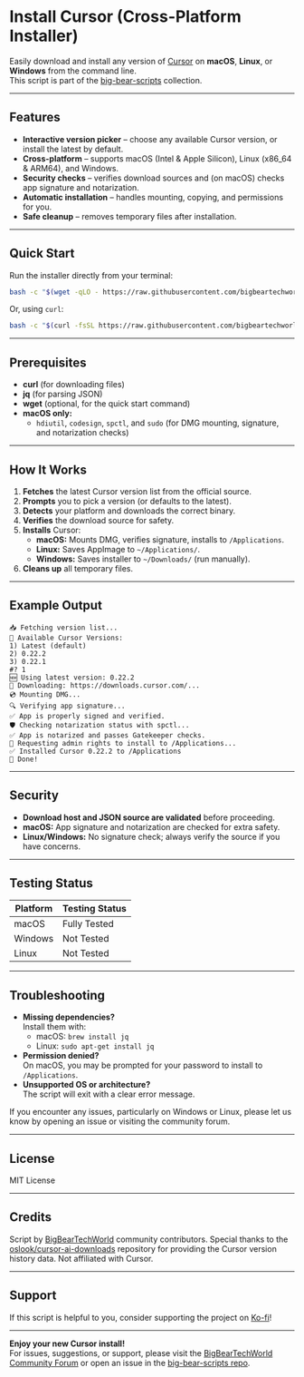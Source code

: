 # Install Cursor (Cross-Platform Installer)

Easily download and install any version of [Cursor](https://www.cursor.com/) on **macOS**, **Linux**, or **Windows** from the command line.  
This script is part of the [big-bear-scripts](https://github.com/bigbeartechworld/big-bear-scripts) collection.

---

## Features

- **Interactive version picker** – choose any available Cursor version, or install the latest by default.
- **Cross-platform** – supports macOS (Intel & Apple Silicon), Linux (x86_64 & ARM64), and Windows.
- **Security checks** – verifies download sources and (on macOS) checks app signature and notarization.
- **Automatic installation** – handles mounting, copying, and permissions for you.
- **Safe cleanup** – removes temporary files after installation.

---

## Quick Start

Run the installer directly from your terminal:

```bash
bash -c "$(wget -qLO - https://raw.githubusercontent.com/bigbeartechworld/big-bear-scripts/master/install-cursor/run.sh)"
```

Or, using `curl`:

```bash
bash -c "$(curl -fsSL https://raw.githubusercontent.com/bigbeartechworld/big-bear-scripts/master/install-cursor/run.sh)"
```

---

## Prerequisites

- **curl** (for downloading files)
- **jq** (for parsing JSON)
- **wget** (optional, for the quick start command)
- **macOS only:**
  - `hdiutil`, `codesign`, `spctl`, and `sudo` (for DMG mounting, signature, and notarization checks)

---

## How It Works

1. **Fetches** the latest Cursor version list from the official source.
2. **Prompts** you to pick a version (or defaults to the latest).
3. **Detects** your platform and downloads the correct binary.
4. **Verifies** the download source for safety.
5. **Installs** Cursor:
   - **macOS:** Mounts DMG, verifies signature, installs to `/Applications`.
   - **Linux:** Saves AppImage to `~/Applications/`.
   - **Windows:** Saves installer to `~/Downloads/` (run manually).
6. **Cleans up** all temporary files.

---

## Example Output

```
📥 Fetching version list...
🧭 Available Cursor Versions:
1) Latest (default)
2) 0.22.2
3) 0.22.1
#? 1
🆕 Using latest version: 0.22.2
🔗 Downloading: https://downloads.cursor.com/...
💿 Mounting DMG...
🔍 Verifying app signature...
✅ App is properly signed and verified.
🛡️ Checking notarization status with spctl...
✅ App is notarized and passes Gatekeeper checks.
🔐 Requesting admin rights to install to /Applications...
✅ Installed Cursor 0.22.2 to /Applications
🎉 Done!
```

---

## Security

- **Download host and JSON source are validated** before proceeding.
- **macOS:** App signature and notarization are checked for extra safety.
- **Linux/Windows:** No signature check; always verify the source if you have concerns.

---

## Testing Status

| Platform | Testing Status |
| -------- | -------------- |
| macOS    | Fully Tested   |
| Windows  | Not Tested     |
| Linux    | Not Tested     |

---

## Troubleshooting

- **Missing dependencies?**  
  Install them with:
  - macOS: `brew install jq`
  - Linux: `sudo apt-get install jq`
- **Permission denied?**  
  On macOS, you may be prompted for your password to install to `/Applications`.
- **Unsupported OS or architecture?**  
  The script will exit with a clear error message.

If you encounter any issues, particularly on Windows or Linux, please let us know by opening an issue or visiting the community forum.

---

## License

MIT License

---

## Credits

Script by [BigBearTechWorld](https://github.com/bigbeartechworld) community contributors.
Special thanks to the [oslook/cursor-ai-downloads](https://github.com/oslook/cursor-ai-downloads) repository for providing the Cursor version history data.
Not affiliated with Cursor.

---

## Support

If this script is helpful to you, consider supporting the project on [Ko-fi](https://ko-fi.com/bigbeartechworld)!

---

**Enjoy your new Cursor install!**  
For issues, suggestions, or support, please visit the [BigBearTechWorld Community Forum](https://community.bigbeartechworld.com) or open an issue in the [big-bear-scripts repo](https://github.com/bigbeartechworld/big-bear-scripts/issues).
